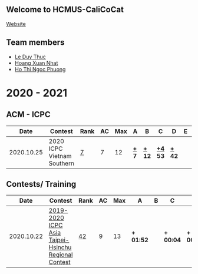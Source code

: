 ## Welcome to HCMUS-CaliCoCat
[Website](https://leduythuccs.github.io/HCMUS-CalicoCat/)
## Team members

* [Le Duy Thuc](https://codeforces.com/profile/ImForbiddenToSayILoveYou)
* [Hoang Xuan Nhat](http://codeforces.com/profile/FallingStar1709)
* [Ho Thi Ngoc Phuong](https://codeforces.com/profile/GuluTheFish)


# 2020 - 2021
## ACM - ICPC
 
|Date|Contest|Rank|AC|Max|A|B|C|D|E|F|G|H|I|J|K|L|M|
|---|---|---|---|---|---|---|---|---|---|---|---|---|---|---|---|---| --- |
|2020.10.25|2020 ICPC Vietnam Southern|[7](https://htmlpreview.github.io/?https://github.com/leduythuccs/HCMUS-CalicoCat/blob/master/Code/2020%20Vietnam%20Southern%20Provincial%20Contest/Standings.html)|7|12|**[+](https://github.com/leduythuccs/HCMUS-CalicoCat/blob/master/Code/2020%20Vietnam%20Southern%20Provincial%20Contest/A.cpp)<br>7**|**[+](https://github.com/leduythuccs/HCMUS-CalicoCat/blob/master/Code/2020%20Vietnam%20Southern%20Provincial%20Contest/B.cpp)<br>12**|**[+4](https://github.com/leduythuccs/HCMUS-CalicoCat/blob/master/Code/2020%20Vietnam%20Southern%20Provincial%20Contest/C.cpp)<br>53**|**[+](https://github.com/leduythuccs/HCMUS-CalicoCat/blob/master/Code/2020%20Vietnam%20Southern%20Provincial%20Contest/D.py)<br>42**||**[+2](https://github.com/leduythuccs/HCMUS-CalicoCat/blob/master/Code/2020%20Vietnam%20Southern%20Provincial%20Contest/F.cpp)<br>267**|||**[+1](https://github.com/leduythuccs/HCMUS-CalicoCat/blob/master/Code/2020%20Vietnam%20Southern%20Provincial%20Contest/I.cpp)<br>327**||**[+](https://github.com/leduythuccs/HCMUS-CalicoCat/blob/master/Code/2020%20Vietnam%20Southern%20Provincial%20Contest/K.cpp)<br>18**|||

## Contests/ Training

|Date|Contest|Rank|AC|Max|A|B|C|D|E|F|G|H|I|J|K|L|M|
|---|---|---|---|---|---|---|---|---|---|---|---|---|---|---|---|---|---|
|2020.10.22|[2019-2020 ICPC Asia Taipei-Hsinchu Regional Contest](https://codeforces.com/gym/102460)|[42](https://codeforces.com/gym/102460/standings)|9|13|**+<br>01:52**||**+<br>00:04**|**+<br>00:07**|**+5<br>03:23**|||**+<br>00:36**|**+<br>04:10**|**+<br>00:49**|**+<br>00:10**|**+<br>02:27**||
